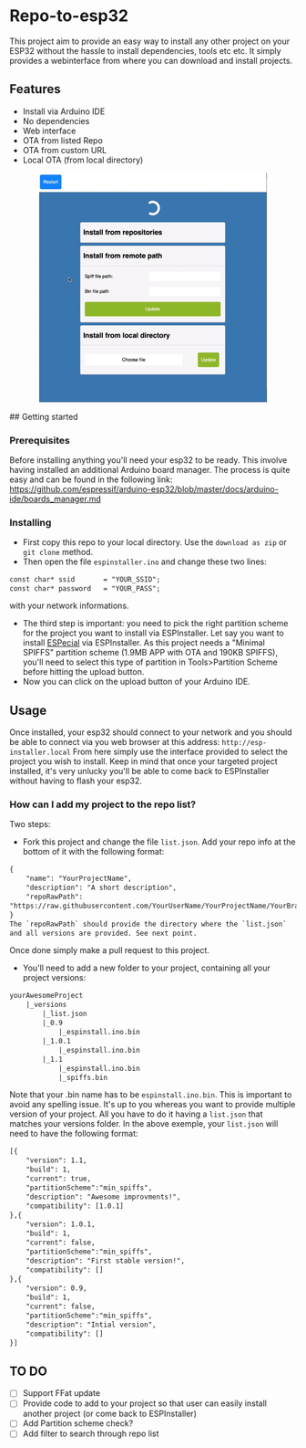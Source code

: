 # Repo-to-esp32

This project aim to provide an easy way to install any other project on your ESP32 without the hassle to install dependencies, tools etc etc.
It simply provides a webinterface from where you can download and install projects.

## Features

- Install via Arduino IDE
- No dependencies
- Web interface
- OTA from listed Repo
- OTA from custom URL
- Local OTA (from local directory)

<p align="center">
    <img src="images/demo.gif" width="400">
</p>
## Getting started

### Prerequisites

Before installing anything you'll need your esp32 to be ready. This involve having installed an additional Arduino board manager. The process is quite easy and can be found in the following link:
https://github.com/espressif/arduino-esp32/blob/master/docs/arduino-ide/boards_manager.md

### Installing

- First copy this repo to your local directory. Use the `download as zip` or `git clone` method.
- Then open the file `espinstaller.ino` and change these two lines:
```
const char* ssid       = "YOUR_SSID";
const char* password   = "YOUR_PASS";
```
with your network informations.
- The third step is important: you need to pick the right partition scheme for the project you want to install via ESPInstaller.
Let say you want to install [ESPecial](https://github.com/RomeHein/ESPecial) via ESPInstaller. As this project needs a "Minimal SPIFFS" partition scheme (1.9MB APP with OTA and 190KB SPIFFS), you'll need to select this type of partition in Tools>Partition Scheme before hitting the upload button.
- Now you can click on the upload button of your Arduino IDE.

## Usage

Once installed, your esp32 should connect to your network and you should be able to connect via you web browser at this address:
```http://esp-installer.local```
From here simply use the interface provided to select the project you wish to install. 
Keep in mind that once your targeted project installed, it's very unlucky you'll be able to come back to ESPInstaller without having to flash your esp32.

### How can I add my project to the repo list?

Two steps:
- Fork this project and change the file `list.json`. Add your repo info at the bottom of it with the following format:
```
{
    "name": "YourProjectName",
    "description": "A short description",
    "repoRawPath": "https://raw.githubusercontent.com/YourUserName/YourProjectName/YourBranch/versions/"
}
The `repoRawPath` should provide the directory where the `list.json` and all versions are provided. See next point.
```
Once done simply make a pull request to this project.
- You'll need to add a new folder to your project, containing all your project versions:
```
yourAwesomeProject
    |_versions
        |_list.json
        |_0.9
            |_espinstall.ino.bin
        |_1.0.1
            |_espinstall.ino.bin
        |_1.1
            |_espinstall.ino.bin
            |_spiffs.bin
```

Note that your .bin name has to be `espinstall.ino.bin`. This is important to avoid any spelling issue.
It's up to you whereas you want to provide multiple version of your project. All you have to do it having a `list.json` that matches your versions folder.
In the above exemple, your `list.json` will need to have the following format:
```
[{
    "version": 1.1,
    "build": 1,
    "current": true,
    "partitionScheme":"min_spiffs",
    "description": "Awesome improvments!",
    "compatibility": [1.0.1]
},{
    "version": 1.0.1,
    "build": 1,
    "current": false,
    "partitionScheme":"min_spiffs",
    "description": "First stable version!",
    "compatibility": []
},{
    "version": 0.9,
    "build": 1,
    "current": false,
    "partitionScheme":"min_spiffs",
    "description": "Intial version",
    "compatibility": []
}]
```

## TO DO
- [ ] Support FFat update
- [ ] Provide code to add to your project so that user can easily install another project (or come back to ESPInstaller)
- [ ] Add Partition scheme check?
- [ ] Add filter to search through repo list

